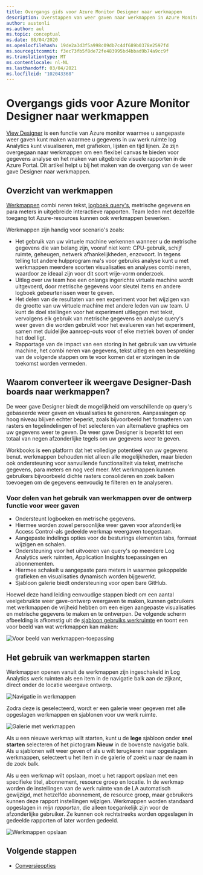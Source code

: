 ```yaml
---
title: Overgangs gids voor Azure Monitor Designer naar werkmappen
description: Overstappen van weer gaven naar werkmappen in Azure Monitor.
author: austonli
ms.author: aul
ms.topic: conceptual
ms.date: 08/04/2020
ms.openlocfilehash: 19de2a3d3f5a998c09db7c4df689b0378e2597fd
ms.sourcegitcommit: f3ec73fb5f8de72fe483995bd4bbad9b74a9cc9f
ms.translationtype: MT
ms.contentlocale: nl-NL
ms.lasthandoff: 03/04/2021
ms.locfileid: "102043368"
---
```

# <a name="azure-monitor-view-designer-to-workbooks-transition-guide"></a>Overgangs gids voor Azure Monitor Designer naar werkmappen
[View Designer](view-designer.md) is een functie van Azure monitor waarmee u aangepaste weer gaven kunt maken waarmee u gegevens in uw werk ruimte log Analytics kunt visualiseren, met grafieken, lijsten en tijd lijnen. Ze zijn overgegaan naar werkmappen om een flexibel canvas te bieden voor gegevens analyse en het maken van uitgebreide visuele rapporten in de Azure Portal. Dit artikel helpt u bij het maken van de overgang van de weer gave Designer naar werkmappen. 


## <a name="workbooks-overview"></a>Overzicht van werkmappen
[Werkmappen](../vm/vminsights-workbooks.md) combi neren tekst, [logboek query's](/azure/data-explorer/kusto/query/), metrische gegevens en para meters in uitgebreide interactieve rapporten. Team leden met dezelfde toegang tot Azure-resources kunnen ook werkmappen bewerken.

Werkmappen zijn handig voor scenario's zoals:

-   Het gebruik van uw virtuele machine verkennen wanneer u de metrische gegevens die van belang zijn, vooraf niet kent: CPU-gebruik, schijf ruimte, geheugen, netwerk afhankelijkheden, enzovoort. In tegens telling tot andere hulpprogram ma's voor gebruiks analyse kunt u met werkmappen meerdere soorten visualisaties en analyses combi neren, waardoor ze ideaal zijn voor dit soort vrije-vorm onderzoek.
-   Uitleg over uw team hoe een onlangs ingerichte virtuele machine wordt uitgevoerd, door metrische gegevens voor sleutel items en andere logboek gebeurtenissen weer te geven.
-   Het delen van de resultaten van een experiment voor het wijzigen van de grootte van uw virtuele machine met andere leden van uw team. U kunt de doel stellingen voor het experiment uitleggen met tekst, vervolgens elk gebruik van metrische gegevens en analyse query's weer geven die worden gebruikt voor het evalueren van het experiment, samen met duidelijke aanroep-outs voor of elke metriek boven of onder het doel ligt.
-   Rapportage van de impact van een storing in het gebruik van uw virtuele machine, het combi neren van gegevens, tekst uitleg en een bespreking van de volgende stappen om te voor komen dat er storingen in de toekomst worden vermeden.


## <a name="why-convert-view-designer-dashboards-to-workbooks"></a>Waarom converteer ik weergave Designer-Dash boards naar werkmappen?

De weer gave Designer biedt de mogelijkheid om verschillende op query's gebaseerde weer gaven en visualisaties te genereren. Aanpassingen op hoog niveau blijven echter beperkt, zoals bijvoorbeeld het formatteren van rasters en tegelindelingen of het selecteren van alternatieve graphics om uw gegevens weer te geven. De weer gave Designer is beperkt tot een totaal van negen afzonderlijke tegels om uw gegevens weer te geven.

Workbooks is een platform dat het volledige potentieel van uw gegevens benut. werkmappen behouden niet alleen alle mogelijkheden, maar bieden ook ondersteuning voor aanvullende functionaliteit via tekst, metrische gegevens, para meters en nog veel meer. Met werkmappen kunnen gebruikers bijvoorbeeld dichte rasters consolideren en zoek balken toevoegen om de gegevens eenvoudig te filteren en te analyseren. 

### <a name="advantages-of-using-workbooks-over-view-designer"></a>Voor delen van het gebruik van werkmappen over de ontwerp functie voor weer gaven

* Ondersteunt logboeken en metrische gegevens.
* Hiermee worden zowel persoonlijke weer gaven voor afzonderlijke Access Control-als gedeelde werkmap weergaven toegestaan.
* Aangepaste indelings opties voor de besturings elementen tabs, formaat wijzigen en schalen.
* Ondersteuning voor het uitvoeren van query's op meerdere Log Analytics werk ruimten, Application Insights toepassingen en abonnementen.
* Hiermee schakelt u aangepaste para meters in waarmee gekoppelde grafieken en visualisaties dynamisch worden bijgewerkt.
* Sjabloon galerie biedt ondersteuning voor open bare GitHub.

Hoewel deze hand leiding eenvoudige stappen biedt om een aantal veelgebruikte weer gave-ontwerp weergaven te maken, kunnen gebruikers met werkmappen de vrijheid hebben om een eigen aangepaste visualisaties en metrische gegevens te maken en te ontwerpen. De volgende scherm afbeelding is afkomstig uit de [sjabloon gebruiks werkruimte](https://go.microsoft.com/fwlink/?linkid=874159&resourceId=Azure%20Monitor&featureName=Workbooks&itemId=community-Workbooks%2FAzure%20Monitor%20-%20Workspaces%2FWorkspace%20Usage&workbookTemplateName=Workspace%20Usage&func=NavigateToPortalFeature&type=workbook) en toont een voor beeld van wat werkmappen kan maken:


![Voor beeld van werkmappen-toepassing](media/view-designer-conversion-overview/workbook-template-example.jpg)


## <a name="how-to-start-using-workbooks"></a>Het gebruik van werkmappen starten
Werkmappen openen vanuit de werkmappen zijn ingeschakeld in Log Analytics werk ruimten als een item in de navigatie balk aan de zijkant, direct onder de locatie weergave ontwerp.

![Navigatie in werkmappen](media/view-designer-conversion-overview/workbooks-nav.png)

Zodra deze is geselecteerd, wordt er een galerie weer gegeven met alle opgeslagen werkmappen en sjablonen voor uw werk ruimte.

![Galerie met werkmappen](media/view-designer-conversion-overview/workbooks-gallery.png)

Als u een nieuwe werkmap wilt starten, kunt u de **lege** sjabloon onder **snel starten** selecteren of het pictogram **Nieuw** in de bovenste navigatie balk. Als u sjablonen wilt weer geven of als u wilt terugkeren naar opgeslagen werkmappen, selecteert u het item in de galerie of zoekt u naar de naam in de zoek balk.

Als u een werkmap wilt opslaan, moet u het rapport opslaan met een specifieke titel, abonnement, resource groep en locatie.
In de werkmap worden de instellingen van de werk ruimte van de LA automatisch gewijzigd, met hetzelfde abonnement, de resource groep, maar gebruikers kunnen deze rapport instellingen wijzigen. Werkmappen worden standaard opgeslagen in *mijn rapporten*, die alleen toegankelijk zijn voor de afzonderlijke gebruiker. Ze kunnen ook rechtstreeks worden opgeslagen in gedeelde rapporten of later worden gedeeld.

![Werkmappen opslaan](media/view-designer-conversion-overview/workbooks-save.png)

## <a name="next-steps"></a>Volgende stappen

- [Conversieopties](view-designer-conversion-options.md)